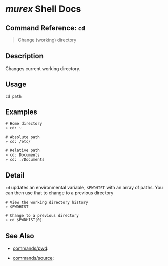 # _murex_ Shell Docs

## Command Reference: `cd`

> Change (working) directory

## Description

Changes current working directory.

## Usage

    cd path

## Examples

    # Home directory
    » cd: ~ 
    
    # Absolute path
    » cd: /etc/
    
    # Relative path
    » cd: Documents
    » cd: ./Documents

## Detail

`cd` updates an environmental variable, `$PWDHIST` with an array of paths.
You can then use that to change to a previous directory

    # View the working directory history
    » $PWDHIST
    
    # Change to a previous directory
    » cd $PWDHIST[0]

## See Also

* [commands/pwd](../commands/pwd.md):
  
* [commands/source](../commands/source.md):
  